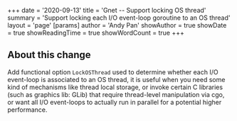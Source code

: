 +++
date = '2020-09-13'
title = 'Gnet -- Support locking OS thread'
summary = 'Support locking each I/O event-loop goroutine to an OS thread'
layout = 'page'
[params]
  author = 'Andy Pan'
showAuthor = true
showDate = true
showReadingTime = true
showWordCount = true
+++

## About this change

Add functional option `LockOSThread` used to determine whether each I/O event-loop is associated to an OS thread, it is useful when you need some kind of mechanisms like thread local storage,
or invoke certain C libraries (such as graphics lib: GLib) that require thread-level manipulation via cgo, or want all I/O event-loops to actually run in parallel for a potential higher performance.
